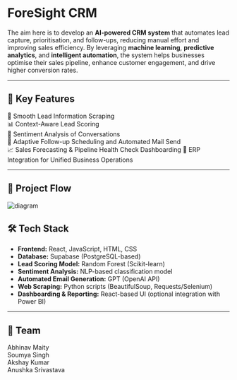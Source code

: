 # ForeSight CRM

The aim here is to develop an **AI-powered CRM system** that automates lead capture, prioritisation, and follow-ups, reducing manual effort and improving sales efficiency. By leveraging **machine learning**, **predictive analytics**, and **intelligent automation**, the system helps businesses optimise their sales pipeline, enhance customer engagement, and drive higher conversion rates.

---

## 🔑 Key Features

🧲 Smooth Lead Information Scraping  
📊 Context-Aware Lead Scoring  
💬 Sentiment Analysis of Conversations  
📅 Adaptive Follow-up Scheduling and Automated Mail Send  
📈 Sales Forecasting & Pipeline Health Check Dashboarding 
🔗 ERP Integration for Unified Business Operations

---

## 🔁 Project Flow

![diagram](https://github.com/user-attachments/assets/17a0019e-7fb5-4422-becc-471ed7d9c0de)


## 🛠 Tech Stack
 
- **Frontend:** React, JavaScript, HTML, CSS  
- **Database:** Supabase (PostgreSQL-based)  
- **Lead Scoring Model:** Random Forest (Scikit-learn)  
- **Sentiment Analysis:** NLP-based classification model  
- **Automated Email Generation:** GPT (OpenAI API)  
- **Web Scraping:** Python scripts (BeautifulSoup, Requests/Selenium)  
- **Dashboarding & Reporting:** React-based UI (optional integration with Power BI)

---

## 👥 Team
Abhinav Maity  
Soumya Singh  
Akshay Kumar  
Anushka Srivastava
